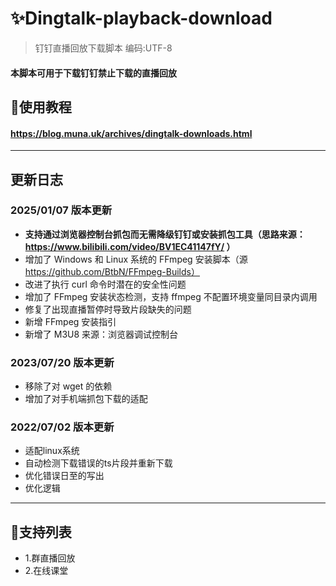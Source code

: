 # ✨Dingtalk-playback-download
> 钉钉直播回放下载脚本
> 编码:UTF-8
#### 本脚本可用于下载钉钉禁止下载的直播回放

## 🎇使用教程
#### https://blog.muna.uk/archives/dingtalk-downloads.html

***

## 更新日志
### 2025/01/07 版本更新
- **支持通过浏览器控制台抓包而无需降级钉钉或安装抓包工具（思路来源：https://www.bilibili.com/video/BV1EC41147fY/ ）**
- 增加了 Windows 和 Linux 系统的 FFmpeg 安装脚本（源 https://github.com/BtbN/FFmpeg-Builds）
- 改进了执行 curl 命令时潜在的安全性问题
- 增加了 FFmpeg 安装状态检测，支持 ffmpeg 不配置环境变量同目录内调用
- 修复了出现直播暂停时导致片段缺失的问题
- 新增 FFmpeg 安装指引
- 新增了 M3U8 来源：浏览器调试控制台
### 2023/07/20 版本更新
- 移除了对 wget 的依赖
- 增加了对手机端抓包下载的适配
### 2022/07/02 版本更新
- 适配linux系统
- 自动检测下载错误的ts片段并重新下载
- 优化错误日至的写出
- 优化逻辑

***

## 🎇支持列表
- 1.群直播回放
- 2.在线课堂
